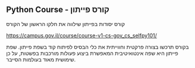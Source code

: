 ## Python Course - קורס פייתון
קורס יסודות בפייתון שילווה את חלקו הראשון של הקורס

https://campus.gov.il/course/course-v1-cs-gov_cs_selfpy101/

בקורס תרכשו בצורה פרקטית וחווייתית את כלי הבסיס לפיתוח קוד בשפת פייתון. שפת פייתון היא שפה אינטואיטיבית המאפשרת ביצוע פעולות מורכבות בפשטות, על כן שימושית מאוד בעולמות הסייבר.
